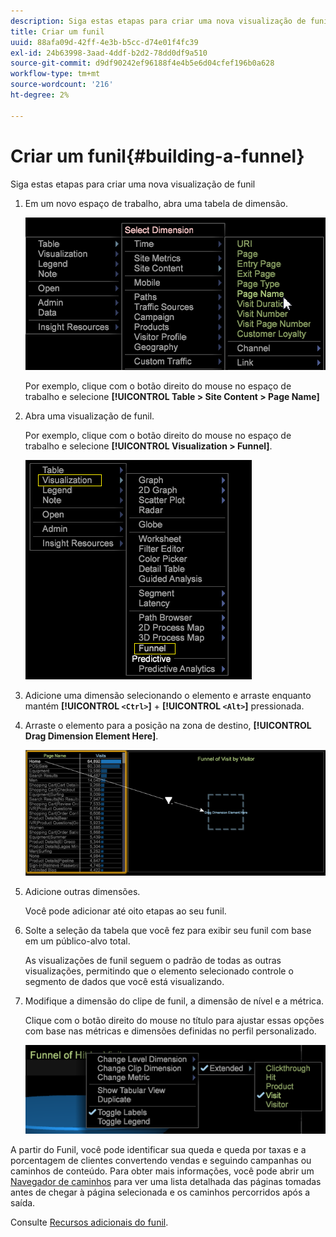 ```yaml
---
description: Siga estas etapas para criar uma nova visualização de funil
title: Criar um funil
uuid: 88afa09d-42ff-4e3b-b5cc-d74e01f4fc39
exl-id: 24b63998-3aad-4ddf-b2d2-78dd0df9a510
source-git-commit: d9df90242ef96188f4e4b5e6d04cfef196b0a628
workflow-type: tm+mt
source-wordcount: '216'
ht-degree: 2%

---
```


# Criar um funil{#building-a-funnel}

Siga estas etapas para criar uma nova visualização de funil

<!-- <a id="section_A8F5530114814B689C298E369AD0643E"></a> -->

1. Em um novo espaço de trabalho, abra uma tabela de dimensão.

   ![](assets/dimension_table_pagename.png)

   Por exemplo, clique com o botão direito do mouse no espaço de trabalho e selecione **[!UICONTROL Table > Site Content > Page Name]**

1. Abra uma visualização de funil.

   Por exemplo, clique com o botão direito do mouse no espaço de trabalho e selecione **[!UICONTROL Visualization > Funnel]**.

   ![](assets/step2-funnel.png)

1. Adicione uma dimensão selecionando o elemento e arraste enquanto mantém **[!UICONTROL `<Ctrl>`]** + **[!UICONTROL `<Alt>`]** pressionada.

1. Arraste o elemento para a posição na zona de destino, **[!UICONTROL Drag Dimension Element Here]**.

   ![](assets/step4-funnel.png)

1. Adicione outras dimensões.

   Você pode adicionar até oito etapas ao seu funil.
1. Solte a seleção da tabela que você fez para exibir seu funil com base em um público-alvo total.

   As visualizações de funil seguem o padrão de todas as outras visualizações, permitindo que o elemento selecionado controle o segmento de dados que você está visualizando.
1. Modifique a dimensão do clipe de funil, a dimensão de nível e a métrica.

   Clique com o botão direito do mouse no título para ajustar essas opções com base nas métricas e dimensões definidas no perfil personalizado.

   ![](assets/last-image-funnel.png)

A partir do Funil, você pode identificar sua queda e queda por taxas e a porcentagem de clientes convertendo vendas e seguindo campanhas ou caminhos de conteúdo. Para obter mais informações, você pode abrir um [Navegador de caminhos](../../../../home/c-get-started/c-analysis-vis/c-funnel-visualization/c-path-browser-funnel.md#concept-b0cedf7a28ae422696ded1258c9a4119) para ver uma lista detalhada das páginas tomadas antes de chegar à página selecionada e os caminhos percorridos após a saída.

Consulte [Recursos adicionais do funil](../../../../home/c-get-started/c-analysis-vis/c-funnel-visualization/c-funnel-visualization-features.md#concept-e65c81fe17794acd8d00d796b1780dc3).
